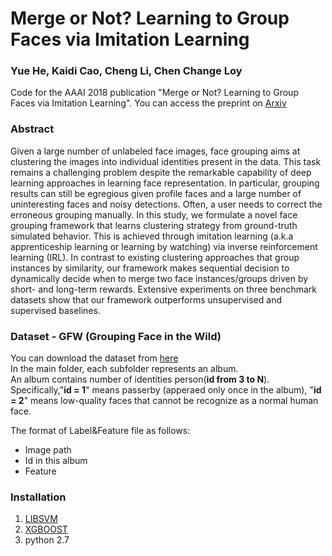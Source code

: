# Merge or Not? Learning to Group Faces via Imitation Learning
### Yue He, Kaidi Cao, Cheng Li, Chen Change Loy
Code for the AAAI 2018 publication "Merge or Not? Learning to Group Faces via Imitation Learning". You can access the preprint on [Arxiv](https://arxiv.org/abs/1707.03986)

### Abstract  
Given a large number of unlabeled face images, face grouping aims at clustering the images into individual identities present in the data. This task remains a challenging problem despite the remarkable capability of deep learning approaches in learning face representation. In particular, grouping results can still be egregious given profile faces and a large number of uninteresting faces and noisy detections. Often, a user needs to correct the erroneous grouping manually. In this study, we formulate a novel face grouping framework that learns clustering strategy from ground-truth simulated behavior. This is achieved through imitation learning (a.k.a apprenticeship learning or learning by watching) via inverse reinforcement learning (IRL). In contrast to existing clustering approaches that group instances by similarity, our framework makes sequential decision to dynamically decide when to merge two face instances/groups driven by short- and long-term rewards. Extensive experiments on three benchmark datasets show that our framework outperforms unsupervised and supervised baselines. 

### Dataset - GFW (Grouping Face in the Wild)

You can download the dataset from [here](https://www.dropbox.com/s/aktxy4phqaevmr7/GFW_RELEASE.tar?dl=0)  
In the main folder, each subfolder represents an album.  
An album contains number of identities person(**id from 3 to N**).  
Specifically,"**id = 1**" means passerby (apperaed only once in the album),
"**id = 2**" means low-quality faces that cannot be recognize as a normal human face.

The format of Label&Feature file as follows:
- Image path
- Id in this album
- Feature

### Installation
1. [LIBSVM](https://www.csie.ntu.edu.tw/~cjlin/libsvm/)  
2. [XGBOOST](https://xgboost.readthedocs.io/en/latest/)
3. python 2.7



